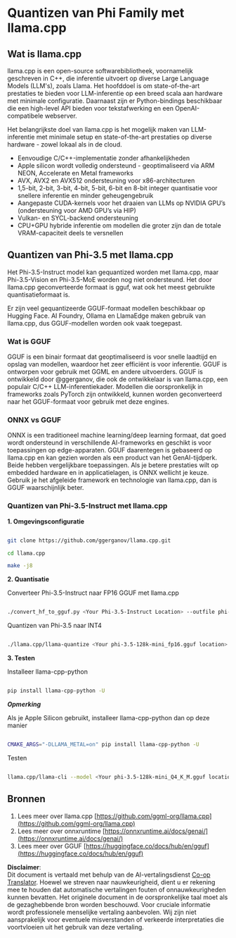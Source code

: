 <!--
CO_OP_TRANSLATOR_METADATA:
{
  "original_hash": "462bddc47427d8785f3c9fd817b346fe",
  "translation_date": "2025-05-09T14:13:31+00:00",
  "source_file": "md/01.Introduction/04/UsingLlamacppQuantifyingPhi.md",
  "language_code": "nl"
}
-->
# **Quantizen van Phi Family met llama.cpp**

## **Wat is llama.cpp**

llama.cpp is een open-source softwarebibliotheek, voornamelijk geschreven in C++, die inferentie uitvoert op diverse Large Language Models (LLM's), zoals Llama. Het hoofddoel is om state-of-the-art prestaties te bieden voor LLM-inferentie op een breed scala aan hardware met minimale configuratie. Daarnaast zijn er Python-bindings beschikbaar die een high-level API bieden voor tekstafwerking en een OpenAI-compatibele webserver.

Het belangrijkste doel van llama.cpp is het mogelijk maken van LLM-inferentie met minimale setup en state-of-the-art prestaties op diverse hardware - zowel lokaal als in de cloud.

- Eenvoudige C/C++-implementatie zonder afhankelijkheden  
- Apple silicon wordt volledig ondersteund - geoptimaliseerd via ARM NEON, Accelerate en Metal frameworks  
- AVX, AVX2 en AVX512 ondersteuning voor x86-architecturen  
- 1,5-bit, 2-bit, 3-bit, 4-bit, 5-bit, 6-bit en 8-bit integer quantisatie voor snellere inferentie en minder geheugengebruik  
- Aangepaste CUDA-kernels voor het draaien van LLMs op NVIDIA GPU’s (ondersteuning voor AMD GPU’s via HIP)  
- Vulkan- en SYCL-backend ondersteuning  
- CPU+GPU hybride inferentie om modellen die groter zijn dan de totale VRAM-capaciteit deels te versnellen  

## **Quantizen van Phi-3.5 met llama.cpp**

Het Phi-3.5-Instruct model kan gequantized worden met llama.cpp, maar Phi-3.5-Vision en Phi-3.5-MoE worden nog niet ondersteund. Het door llama.cpp geconverteerde formaat is gguf, wat ook het meest gebruikte quantisatieformaat is.

Er zijn veel gequantizeerde GGUF-formaat modellen beschikbaar op Hugging Face. AI Foundry, Ollama en LlamaEdge maken gebruik van llama.cpp, dus GGUF-modellen worden ook vaak toegepast.

### **Wat is GGUF**

GGUF is een binair formaat dat geoptimaliseerd is voor snelle laadtijd en opslag van modellen, waardoor het zeer efficiënt is voor inferentie. GGUF is ontworpen voor gebruik met GGML en andere uitvoerders. GGUF is ontwikkeld door @ggerganov, die ook de ontwikkelaar is van llama.cpp, een populair C/C++ LLM-inferentiekader. Modellen die oorspronkelijk in frameworks zoals PyTorch zijn ontwikkeld, kunnen worden geconverteerd naar het GGUF-formaat voor gebruik met deze engines.

### **ONNX vs GGUF**

ONNX is een traditioneel machine learning/deep learning formaat, dat goed wordt ondersteund in verschillende AI-frameworks en geschikt is voor toepassingen op edge-apparaten. GGUF daarentegen is gebaseerd op llama.cpp en kan gezien worden als een product van het GenAI-tijdperk. Beide hebben vergelijkbare toepassingen. Als je betere prestaties wilt op embedded hardware en in applicatielagen, is ONNX wellicht je keuze. Gebruik je het afgeleide framework en technologie van llama.cpp, dan is GGUF waarschijnlijk beter.

### **Quantizen van Phi-3.5-Instruct met llama.cpp**

**1. Omgevingsconfiguratie**


```bash

git clone https://github.com/ggerganov/llama.cpp.git

cd llama.cpp

make -j8

```


**2. Quantisatie**

Converteer Phi-3.5-Instruct naar FP16 GGUF met llama.cpp


```bash

./convert_hf_to_gguf.py <Your Phi-3.5-Instruct Location> --outfile phi-3.5-128k-mini_fp16.gguf

```

Quantizen van Phi-3.5 naar INT4


```bash

./llama.cpp/llama-quantize <Your phi-3.5-128k-mini_fp16.gguf location> ./gguf/phi-3.5-128k-mini_Q4_K_M.gguf Q4_K_M

```


**3. Testen**

Installeer llama-cpp-python


```bash

pip install llama-cpp-python -U

```

***Opmerking***  

Als je Apple Silicon gebruikt, installeer llama-cpp-python dan op deze manier


```bash

CMAKE_ARGS="-DLLAMA_METAL=on" pip install llama-cpp-python -U

```

Testen 


```bash

llama.cpp/llama-cli --model <Your phi-3.5-128k-mini_Q4_K_M.gguf location> --prompt "<|user|>\nCan you introduce .NET<|end|>\n<|assistant|>\n"  --gpu-layers 10

```



## **Bronnen**

1. Lees meer over llama.cpp [https://github.com/ggml-org/llama.cpp](https://github.com/ggml-org/llama.cpp)  
2. Lees meer over onnxruntime [https://onnxruntime.ai/docs/genai/](https://onnxruntime.ai/docs/genai/)  
3. Lees meer over GGUF [https://huggingface.co/docs/hub/en/gguf](https://huggingface.co/docs/hub/en/gguf)

**Disclaimer**:  
Dit document is vertaald met behulp van de AI-vertalingsdienst [Co-op Translator](https://github.com/Azure/co-op-translator). Hoewel we streven naar nauwkeurigheid, dient u er rekening mee te houden dat automatische vertalingen fouten of onnauwkeurigheden kunnen bevatten. Het originele document in de oorspronkelijke taal moet als de gezaghebbende bron worden beschouwd. Voor cruciale informatie wordt professionele menselijke vertaling aanbevolen. Wij zijn niet aansprakelijk voor eventuele misverstanden of verkeerde interpretaties die voortvloeien uit het gebruik van deze vertaling.